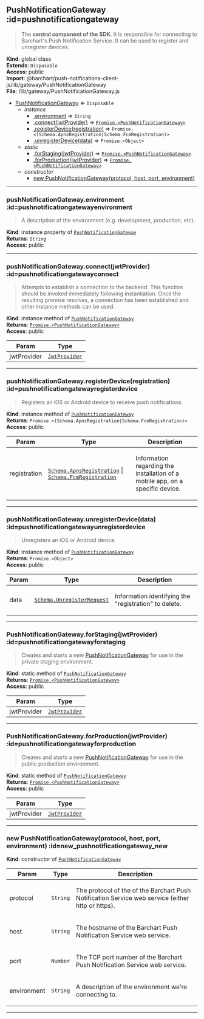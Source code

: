 ## PushNotificationGateway :id=pushnotificationgateway
> The <strong>central component of the SDK</strong>. It is responsible for connecting to Barchart's
> Push Notification Service. It can be used to register and unregister devices.

**Kind**: global class  
**Extends**: <code>Disposable</code>  
**Access**: public  
**Import**: @barchart/push-notifications-client-js/lib/gateway/PushNotificationGateway  
**File**: /lib/gateway/PushNotificationGateway.js  

* [PushNotificationGateway](#PushNotificationGateway) ⇐ <code>Disposable</code>
    * _instance_
        * [.environment](#PushNotificationGatewayenvironment) ⇒ <code>String</code>
        * [.connect(jwtProvider)](#PushNotificationGatewayconnect) ⇒ [<code>Promise.&lt;PushNotificationGateway&gt;</code>](#PushNotificationGateway)
        * [.registerDevice(registration)](#PushNotificationGatewayregisterDevice) ⇒ <code>Promise.&lt;(Schema.ApnsRegistration\|Schema.FcmRegistration)&gt;</code>
        * [.unregisterDevice(data)](#PushNotificationGatewayunregisterDevice) ⇒ <code>Promise.&lt;Object&gt;</code>
    * _static_
        * [.forStaging(jwtProvider)](#PushNotificationGatewayforStaging) ⇒ [<code>Promise.&lt;PushNotificationGateway&gt;</code>](#PushNotificationGateway)
        * [.forProduction(jwtProvider)](#PushNotificationGatewayforProduction) ⇒ [<code>Promise.&lt;PushNotificationGateway&gt;</code>](#PushNotificationGateway)
    * _constructor_
        * [new PushNotificationGateway(protocol, host, port, environment)](#new_PushNotificationGateway_new)


* * *

### pushNotificationGateway.environment :id=pushnotificationgatewayenvironment
> A description of the environment (e.g. development, production, etc).

**Kind**: instance property of [<code>PushNotificationGateway</code>](#PushNotificationGateway)  
**Returns**: <code>String</code>  
**Access**: public  

* * *

### pushNotificationGateway.connect(jwtProvider) :id=pushnotificationgatewayconnect
> Attempts to establish a connection to the backend. This function should be invoked
> immediately following instantiation. Once the resulting promise resolves, a
> connection has been established and other instance methods can be used.

**Kind**: instance method of [<code>PushNotificationGateway</code>](#PushNotificationGateway)  
**Returns**: [<code>Promise.&lt;PushNotificationGateway&gt;</code>](#PushNotificationGateway)  
**Access**: public  

| Param | Type |
| --- | --- |
| jwtProvider | [<code>JwtProvider</code>](/content/sdk/lib-security?id=jwtprovider) | 


* * *

### pushNotificationGateway.registerDevice(registration) :id=pushnotificationgatewayregisterdevice
> Registers an iOS or Android device to receive push notifications.

**Kind**: instance method of [<code>PushNotificationGateway</code>](#PushNotificationGateway)  
**Returns**: <code>Promise.&lt;(Schema.ApnsRegistration\|Schema.FcmRegistration)&gt;</code>  
**Access**: public  

| Param | Type | Description |
| --- | --- | --- |
| registration | [<code>Schema.ApnsRegistration</code>](/content/sdk/lib-data?id=schemaapnsregistration) \| [<code>Schema.FcmRegistration</code>](/content/sdk/lib-data?id=schemafcmregistration) | <p>Information regarding the installation of a mobile app, on a specific device.</p> |


* * *

### pushNotificationGateway.unregisterDevice(data) :id=pushnotificationgatewayunregisterdevice
> Unregisters an iOS or Android device.

**Kind**: instance method of [<code>PushNotificationGateway</code>](#PushNotificationGateway)  
**Returns**: <code>Promise.&lt;Object&gt;</code>  
**Access**: public  

| Param | Type | Description |
| --- | --- | --- |
| data | [<code>Schema.UnregisterRequest</code>](/content/sdk/lib-data?id=schemaunregisterrequest) | <p>Information identifying the &quot;registration&quot; to delete.</p> |


* * *

### PushNotificationGateway.forStaging(jwtProvider) :id=pushnotificationgatewayforstaging
> Creates and starts a new [PushNotificationGateway](/content/sdk/lib-gateway?id=pushnotificationgateway) for use in the private staging environment.

**Kind**: static method of [<code>PushNotificationGateway</code>](#PushNotificationGateway)  
**Returns**: [<code>Promise.&lt;PushNotificationGateway&gt;</code>](#PushNotificationGateway)  
**Access**: public  

| Param | Type |
| --- | --- |
| jwtProvider | [<code>JwtProvider</code>](/content/sdk/lib-security?id=jwtprovider) | 


* * *

### PushNotificationGateway.forProduction(jwtProvider) :id=pushnotificationgatewayforproduction
> Creates and starts a new [PushNotificationGateway](/content/sdk/lib-gateway?id=pushnotificationgateway) for use in the public production environment.

**Kind**: static method of [<code>PushNotificationGateway</code>](#PushNotificationGateway)  
**Returns**: [<code>Promise.&lt;PushNotificationGateway&gt;</code>](#PushNotificationGateway)  
**Access**: public  

| Param | Type |
| --- | --- |
| jwtProvider | [<code>JwtProvider</code>](/content/sdk/lib-security?id=jwtprovider) | 


* * *

### new PushNotificationGateway(protocol, host, port, environment) :id=new_pushnotificationgateway_new
**Kind**: constructor of [<code>PushNotificationGateway</code>](#PushNotificationGateway)  

| Param | Type | Description |
| --- | --- | --- |
| protocol | <code>String</code> | <p>The protocol of the of the Barchart Push Notification Service web service (either http or https).</p> |
| host | <code>String</code> | <p>The hostname of the Barchart Push Notification Service web service.</p> |
| port | <code>Number</code> | <p>The TCP port number of the Barchart Push Notification Service web service.</p> |
| environment | <code>String</code> | <p>A description of the environment we're connecting to.</p> |


* * *

